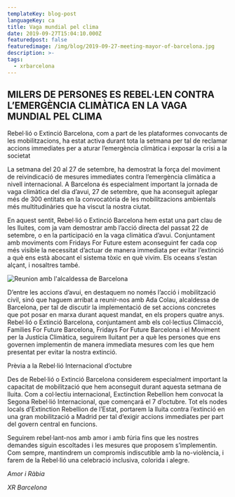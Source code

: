 ```yaml
---
templateKey: blog-post
languageKey: ca
title: Vaga mundial pel clima
date: 2019-09-27T15:04:10.000Z
featuredpost: false
featuredimage: /img/blog/2019-09-27-meeting-mayor-of-barcelona.jpg
description: >-
tags:
  - xrbarcelona
---
```


## MILERS DE PERSONES ES REBEL·LEN CONTRA L’EMERGÈNCIA CLIMÀTICA EN LA VAGA MUNDIAL PEL CLIMA

Rebel·lió o Extinció Barcelona, com a part de les plataformes convocants de les mobilitzacions, ha estat activa durant tota la setmana per tal de reclamar accions immediates per a aturar l’emergència climàtica i exposar la crisi a la societat

La setmana del 20 al 27 de setembre, ha demostrat la força del moviment de reivindicació de mesures immediates contra l’emergència climàtica a nivell internacional. A Barcelona és especialment important la jornada de vaga climàtica del dia d’avui, 27 de setembre, que ha aconseguit aplegar més de 300 entitats en la convocatòria de les mobilitzacions ambientals més multitudinàries que ha viscut la nostra ciutat.

En aquest sentit, Rebel·lió o Extinció Barcelona hem estat una part clau de les lluites, com ja vam demostrar amb l’acció directa del passat 22 de setembre, o en la participació en la vaga climàtica d’avui. Conjuntament amb moviments com Fridays For Future estem aconseguint fer cada cop més visible la necessitat d’actuar de manera immediata per evitar l’extinció a què ens està abocant el sistema tòxic en què vivim. Els oceans s’estan alçant, i nosaltres també.

![Reunion amb l'alcaldessa de Barcelona](/img/blog/2019-09-27-meeting-mayor-of-barcelona.jpg)

D’entre les accions d’avui, en destaquem no només l’acció i mobilització civil, sinó que haguem arribat a reunir-nos amb Ada Colau, alcaldessa de Barcelona, per tal de discutir la implementació de set accions concretes que pot posar en marxa durant aquest mandat, en els propers quatre anys. Rebel·lió o Extinció Barcelona, conjuntament amb els col·lectius Climacció, Families For Future Barcelona, Fridays For Future Barcelona i el Moviment per la Justícia Climàtica, seguirem lluitant per a què les persones que ens governen implementin de manera immediata mesures com les que hem presentat per evitar la nostra extinció.

Prèvia a la Rebel·lió Internacional d’octubre

Des de Rebel·lió o Extinció Barcelona considerem especialment important la capacitat de mobilització que hem aconseguit durant aquesta setmana de lluita. Com a col·lectiu internacional, Exctinction Rebellion hem convocat la Segona Rebel·lió Internacional, que començará el 7 d’octubre. Tot els nodes locals d’Extinction Rebellion de l’Estat, portarem la lluita contra l’extinció en una gran mobilització a Madrid per tal d’exigir accions immediates per part del govern central en funcions.

Seguirem rebel·lant-nos amb amor i amb fúria fins que les nostres demandes siguin escoltades i les mesures que proposem s’implementin. Com sempre, mantindrem un compromís indiscutible amb la no-violència, i farem de la Rebel·lió una celebració inclusiva, colorida i alegre. 

*Amor i Ràbia*

*XR Barcelona*
